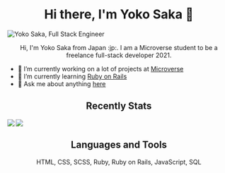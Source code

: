 <h1 align="center"> Hi there, I'm Yoko Saka 👋</h1>
<img src="https://github.com/yocosaka/yocosaka/blob/master/header-bg.jpg" alt="Yoko Saka, Full Stack Engineer">
<p align="center">
  Hi, I'm Yoko Saka from Japan :jp:.
  I am a Microverse student to be a freelance full-stack developer 2021.
</p>


- 🔭 I’m currently working on a lot of projects at [Microverse](https://www.microverse.org/)
- 🌱 I’m currently learning [Ruby on Rails](https://github.com/yocosaka?tab=repositories)
- 💬 Ask me about anything [here](https://github.com/issues)


<h2 align="center">Recently Stats</h2>
<img src="https://github-readme-stats.vercel.app/api?username=yocosaka&count_private=true&show_icons=true&theme=tokyonight" align="left">
<img src="https://github-readme-stats.vercel.app/api/top-langs/?username=yocosaka&compact=true">
<br>
<h2 align="center">Languages and Tools</h2>
<p align="center">HTML, CSS, SCSS, Ruby, Ruby on Rails, JavaScript, SQL</p>
